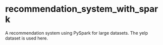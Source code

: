 # recommendation_system_with_spark
A recommendation system using PySpark for large datasets. The yelp dataset is used here.

